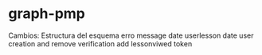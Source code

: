 # graph-pmp

Cambios:
    Estructura del esquema
        erro message
        date userlesson
        date user creation and 
        remove verification
        add lessonviwed token